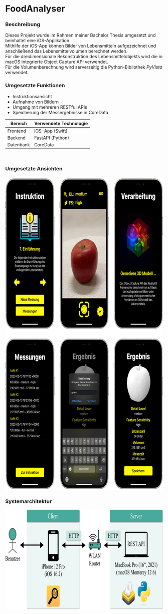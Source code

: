 # FoodAnalyser

### Beschreibung ###
Dieses Projekt wurde im Rahmen meiner Bachelor Thesis umgesetzt und beinhaltet eine iOS-Applikation.
<br>Mithilfe der iOS-App können Bilder von Lebensmitteln aufgezeichnet und anschließend das Lebensmittelvolumen berechnet werden.
<br>Für die dreidimensionale Rekonstruktion des Lebensmittelobjekts wird die in macOS integrierte Object Capture API verwendet.
<br>Für die Volumenberechnung wird serverseitig die Python-Bibliothek <i>PyVista</i> verwendet.

### Umgesetzte Funktionen ###
- Instruktionsansicht
- Aufnahme von Bildern
- Umgang mit mehreren RESTful APIs
- Speicherung der Messergebnisse in CoreData

| __Bereich__ | __Verwendete Technologie__ |
| ---         | ---                        |
| Frontend    | iOS-App (Swift)            |
| Backend     | FastAPI (Python)           |
| Datenbank   | CoreData                   |

<br>

### Umgesetzte Ansichten ###
<img src="https://github.com/doupe97/FoodAnalyser/blob/main/03_demo/demo_1.webp" width="800" height="1000">

<br>

### Systemarchitektur ###
<img src="https://github.com/doupe97/FoodAnalyser/blob/main/03_demo/demo_2.webp" width="880" height="320">

